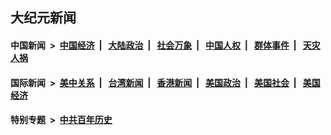 ## 大纪元新闻

#### 中国新闻 &nbsp;>&nbsp; [中国经济](indexes/ncid283/README.md?09051645) &nbsp;| &nbsp; [大陆政治](indexes/ncid277/README.md?09051645) &nbsp;| &nbsp; [社会万象](indexes/ncid282/README.md?09051645) &nbsp;| &nbsp; [中国人权](indexes/ncid278/README.md?09051645) &nbsp;| &nbsp; [群体事件](indexes/ncid279/README.md?09051645) &nbsp;| &nbsp; [天灾人祸](indexes/ncid280/README.md?09051645)

#### 国际新闻 &nbsp;>&nbsp; [美中关系](indexes/nf1412576/README.md?09051645) &nbsp;| &nbsp; [台湾新闻](indexes/ncid1349361/README.md?09051645) &nbsp;| &nbsp; [香港新闻](indexes/ncid1349362/README.md?09051645) &nbsp;| &nbsp; [美国政治](indexes/ncid1078159/README.md?09051645) &nbsp;| &nbsp; [美国社会](indexes/ncid1078160/README.md?09051645) &nbsp;| &nbsp; [美国经济](indexes/ncid1078158/README.md?09051645)

#### 特别专题 &nbsp;>&nbsp; [中共百年历史](https://github.com/epoch-news/epoch-special/blob/master/README.md?09051645)  
